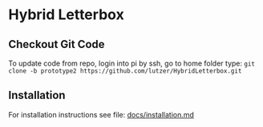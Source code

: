# Hybrid Letterbox

## Checkout Git Code

To update code from repo, login into pi by ssh, go to home folder type:
`git clone -b prototype2 https://github.com/lutzer/HybridLetterbox.git`

## Installation

For installation instructions see file: [docs/installation.md](docs/installation.md)

